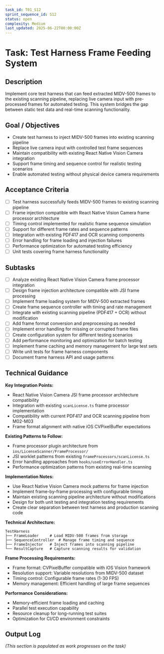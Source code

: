 ```yaml
---
task_id: T01_S12
sprint_sequence_id: S12
status: open
complexity: Medium
last_updated: 2025-06-22T00:00:00Z
---
```


# Task: Test Harness Frame Feeding System

## Description
Implement core test harness that can feed extracted MIDV-500 frames to the existing scanning pipeline, replacing live camera input with pre-processed frames for automated testing. This system bridges the gap between static test data and real-time scanning functionality.

## Goal / Objectives
- Create test harness to inject MIDV-500 frames into existing scanning pipeline
- Replace live camera input with controlled test frame sequences
- Maintain compatibility with existing React Native Vision Camera integration
- Support frame timing and sequence control for realistic testing scenarios
- Enable automated testing without physical device camera requirements

## Acceptance Criteria
- [ ] Test harness successfully feeds MIDV-500 frames to existing scanning pipeline
- [ ] Frame injection compatible with React Native Vision Camera frame processor architecture
- [ ] Timing control implemented for realistic frame sequence simulation
- [ ] Support for different frame rates and sequence patterns
- [ ] Integration with existing PDF417 and OCR scanning components
- [ ] Error handling for frame loading and injection failures
- [ ] Performance optimization for automated testing efficiency
- [ ] Unit tests covering frame harness functionality

## Subtasks
- [ ] Analyze existing React Native Vision Camera frame processor integration
- [ ] Design frame injection architecture compatible with JSI frame processing
- [ ] Implement frame loading system for MIDV-500 extracted frames
- [ ] Create frame sequence controller with timing and rate management
- [ ] Integrate with existing scanning pipeline (PDF417 + OCR) without modification
- [ ] Add frame format conversion and preprocessing as needed
- [ ] Implement error handling for missing or corrupted frame files
- [ ] Create configuration system for different testing scenarios
- [ ] Add performance monitoring and optimization for batch testing
- [ ] Implement frame caching and memory management for large test sets
- [ ] Write unit tests for frame harness components
- [ ] Document frame harness API and usage patterns

## Technical Guidance

**Key Integration Points:**
- React Native Vision Camera JSI frame processor architecture compatibility
- Integration with existing `scanLicense.ts` frame processor implementation
- Compatibility with current PDF417 and OCR scanning pipeline from M02-M03
- Frame format alignment with native iOS CVPixelBuffer expectations

**Existing Patterns to Follow:**
- Frame processor plugin architecture from `ios/LicenseScanner/FrameProcessor/`
- JSI worklet patterns from existing `frameProcessors/scanLicense.ts`
- Error handling approaches from `hooks/useErrorHandler.ts`
- Performance optimization patterns from existing real-time scanning

**Implementation Notes:**
- Use React Native Vision Camera mock patterns for frame injection
- Implement frame-by-frame processing with configurable timing
- Maintain existing scanning pipeline architecture without modifications
- Design for both unit testing and integration testing requirements
- Create clear separation between test harness and production scanning code

**Technical Architecture:**
```
TestHarness
├── FrameLoader     # Load MIDV-500 frames from storage
├── SequenceController  # Manage frame timing and sequence
├── FrameInjector   # Inject frames into scanning pipeline
└── ResultCapture   # Capture scanning results for validation
```

**Frame Processing Requirements:**
- Frame format: CVPixelBuffer compatible with iOS Vision framework
- Resolution support: Variable resolutions from MIDV-500 dataset
- Timing control: Configurable frame rates (1-30 FPS)
- Memory management: Efficient handling of large frame sequences

**Performance Considerations:**
- Memory-efficient frame loading and caching
- Parallel test execution capability
- Resource cleanup for long-running test suites
- Optimization for CI/CD environment constraints

## Output Log
*(This section is populated as work progresses on the task)*